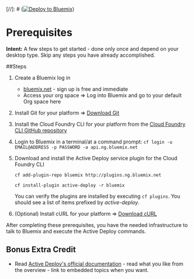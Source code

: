[//]: # ([![Deploy to Bluemix](https://bluemix.net/deploy/button.png)](https://bluemix.net/deploy?repository=https://github.com/IBM-Bluemix/active-deploy-lab))

# Prerequisites

**Intent:** A few steps to get started - done only once and depend on your desktop type. Skip any steps you have already accomplished.

##Steps

1. Create a Bluemix log in
    * [bluemix.net](http://bluemix.net) - sign up is free and immediate
    * Access your org space => Log into Bluemix and go to your default Org space here
2. Install Git for your platform => [Download Git](https://git-scm.com/downloads)
3. Install the Cloud Foundry CLI for your platform from the [Cloud Foundry CLI GitHub repository](https://github.com/cloudfoundry/cli/releases)
4. Login to Bluemix in a terminal/at a command prompt:
    `cf login -u EMAIL@ADDRESS -p PASSWORD -a api.ng.bluemix.net`
5. Download and install the Active Deploy service plugin for the Cloud Foundry CLI

    `cf add-plugin-repo bluemix http://plugins.ng.bluemix.net`

    `cf install-plugin active-deploy -r bluemix`

    You can verify the plugins are installed by executing `cf plugins`. You should see a list of items prefixed by _active-deploy_.
6. (Optional) Install cURL for your platform => [Download cURL](http://curl.haxx.se/download.html)

After completing these prerequisites, you have the needed infrastructure to talk to Bluemix and execute the Active Deploy commands.

## Bonus Extra Credit
* Read [Active Deploy's official documentation](https://www.ng.bluemix.net/docs/services/ActiveDeploy/index.html) - read what you like from the overview - link to embedded topics when you want.
